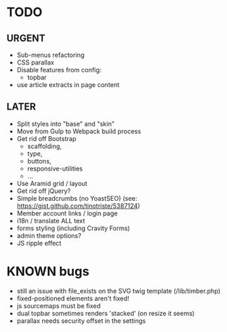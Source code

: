 # TODO

## URGENT

* Sub-menus refactoring
* CSS parallax
* Disable features from config:
  * topbar
* use article extracts in page content

## LATER

* Split styles into "base" and "skin"
* Move from Gulp to Webpack build process
* Get rid off Bootstrap
  * scaffolding,
  * type,
  * buttons,
  * responsive-utilities
  * ...
* Use Aramid grid / layout
* Get rid off jQuery?
* Simple breadcrumbs (no YoastSEO) (see: https://gist.github.com/tinotriste/5387124)
* Member account links / login page
* i18n / translate ALL text
* forms styling (including Cravity Forms)
* admin theme options?
* JS ripple effect

# KNOWN bugs

* still an issue with file_exists on the SVG twig template (/lib/timber.php)
* fixed-positioned elements aren't fixed!
* js sourcemaps must be fixed
* dual topbar sometimes renders 'stacked' (on resize it seems)
* parallax needs security offset in the settings
